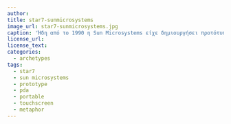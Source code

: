 ```yaml
---
author: 
title: star7-sunmicrosystems
image_url: star7-sunmicrosystems.jpg
caption: 'Ήδη από το 1990 η Sun Microsystems είχε δημιουργήσει προτότυπα και πειραματικές διεπαφές,ενώ αξίζει να σημειωθεί ότι η γλώσσα που χρησιμοποιούσε τότε για την ανάπτυξη λογισμικού ήταν η Oak,η οποία και αποτέλεσαι πρόδρομος για την δημιουργία της Java.'
license_url: 
license_text:  
categories:
  - archetypes
tags:
  - star7 
  - sun microsystems
  - prototype
  - pda
  - portable
  - touchscreen
  - metaphor
---
```

